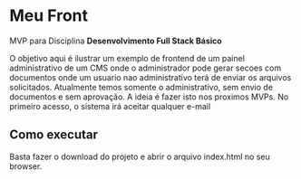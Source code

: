 # Meu Front

MVP para Disciplina **Desenvolvimento Full Stack Básico** 

O objetivo aqui é ilustrar um exemplo de frontend de um painel administrativo de um CMS onde o administrador pode gerar secoes com documentos onde um usuario nao administrativo terá de enviar os arquivos solicitados. Atualmente temos somente o administrativo, sem envio de documentos e sem aprovação. A ideia é fazer isto nos proximos MVPs.
No primeiro acesso, o sistema irá aceitar qualquer e-mail

## Como executar

Basta fazer o download do projeto e abrir o arquivo index.html no seu browser.
